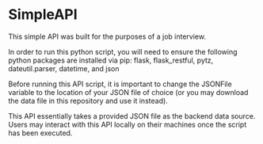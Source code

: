 # SimpleAPI
This simple API was built for the purposes of a job interview.

In order to run this python script, you will need to ensure the following python packages are installed via pip:
flask, flask_restful, pytz, dateutil.parser, datetime, and json

Before running this API script, it is important to change the JSONFile variable to the location of your JSON file of choice (or you may download the data file in this repository and use it instead).

This API essentially takes a provided JSON file as the backend data source. Users may interact with this API locally on their machines once the script has been executed.
